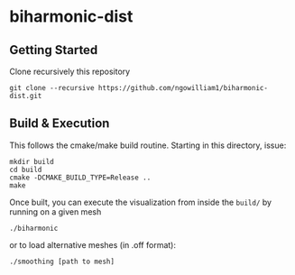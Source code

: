 # biharmonic-dist


## Getting Started
Clone recursively this repository
 
    git clone --recursive https://github.com/ngowilliam1/biharmonic-dist.git


## Build & Execution

This follows the cmake/make build routine. Starting in this directory, issue:

    mkdir build
    cd build
    cmake -DCMAKE_BUILD_TYPE=Release ..
    make 

Once built, you can execute the visualization from inside the `build/` by running
on a given mesh

    ./biharmonic 

or to load alternative meshes (in .off format):

    ./smoothing [path to mesh]


